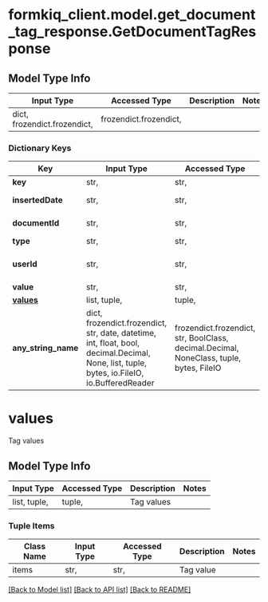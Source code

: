 # formkiq_client.model.get_document_tag_response.GetDocumentTagResponse

## Model Type Info
Input Type | Accessed Type | Description | Notes
------------ | ------------- | ------------- | -------------
dict, frozendict.frozendict,  | frozendict.frozendict,  |  | 

### Dictionary Keys
Key | Input Type | Accessed Type | Description | Notes
------------ | ------------- | ------------- | ------------- | -------------
**key** | str,  | str,  | Tag key | 
**insertedDate** | str,  | str,  | Inserted Timestamp | [optional] 
**documentId** | str,  | str,  | Document Identifier | [optional] 
**type** | str,  | str,  | Tag type | [optional] 
**userId** | str,  | str,  | User who added document | [optional] 
**value** | str,  | str,  | Tag value | [optional] 
**[values](#values)** | list, tuple,  | tuple,  | Tag values | [optional] 
**any_string_name** | dict, frozendict.frozendict, str, date, datetime, int, float, bool, decimal.Decimal, None, list, tuple, bytes, io.FileIO, io.BufferedReader | frozendict.frozendict, str, BoolClass, decimal.Decimal, NoneClass, tuple, bytes, FileIO | any string name can be used but the value must be the correct type | [optional]

# values

Tag values

## Model Type Info
Input Type | Accessed Type | Description | Notes
------------ | ------------- | ------------- | -------------
list, tuple,  | tuple,  | Tag values | 

### Tuple Items
Class Name | Input Type | Accessed Type | Description | Notes
------------- | ------------- | ------------- | ------------- | -------------
items | str,  | str,  | Tag value | 

[[Back to Model list]](../../README.md#documentation-for-models) [[Back to API list]](../../README.md#documentation-for-api-endpoints) [[Back to README]](../../README.md)

